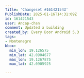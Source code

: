 ```yaml
---
Title: 'Changeset #161421543'
PublishDate: 2025-01-16T14:31:09Z
id: 161421543
user: Ancap-chan
comment: Updated a building
created_by: Every Door Android 5.3
tags:
- Montenegro
bbox:
  min_lon: 19.126575
  min_lat: 42.0904677
  max_lon: 19.1267875
  max_lat: 42.0905925

---
```


